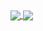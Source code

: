 <a href="#">
  <img align="center" src="https://github-readme-stats.vercel.app/api?username=MAAF72&show_icons=true&theme=react" />
</a>
<a href="#">
  <img align="center" src="https://github-readme-stats.vercel.app/api/top-langs/?username=MAAF72" />
</a>
